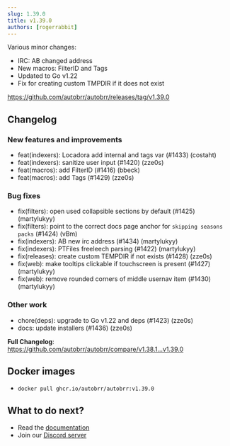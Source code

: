 ```yaml
---
slug: 1.39.0
title: v1.39.0
authors: [rogerrabbit]
---
```


Various minor changes:

* IRC: AB changed address
* New macros: FilterID and Tags
* Updated to Go v1.22
* Fix for creating custom TMPDIR if it does not exist

<https://github.com/autobrr/autobrr/releases/tag/v1.39.0>
## Changelog
### New features and improvements
* feat(indexers): Locadora add internal and tags var (#1433) (costaht)
* feat(indexers): sanitize user input (#1420) (zze0s)
* feat(macros): add FilterID (#1416) (bbeck)
* feat(macros): add Tags (#1429) (zze0s)
### Bug fixes
* fix(filters): open used collapsible sections by default (#1425) (martylukyy)
* fix(filters): point to the correct docs page anchor for `skipping seasons packs` (#1424) (vBm)
* fix(indexers): AB new irc address (#1434) (martylukyy)
* fix(indexers): PTFiles freeleech parsing (#1422) (martylukyy)
* fix(releases): create custom TEMPDIR if not exists (#1428) (zze0s)
* fix(web): make tooltips clickable if touchscreen is present (#1427) (martylukyy)
* fix(web): remove rounded corners of middle usernav item (#1430) (martylukyy)
### Other work
* chore(deps): upgrade to Go v1.22 and deps (#1423) (zze0s)
* docs: update installers (#1436) (zze0s)

**Full Changelog**: <https://github.com/autobrr/autobrr/compare/v1.38.1...v1.39.0>

## Docker images

- `docker pull ghcr.io/autobrr/autobrr:v1.39.0`

## What to do next?

- Read the [documentation](https://autobrr.com)
- Join our [Discord server](https://discord.gg/WQ2eUycxyT)

